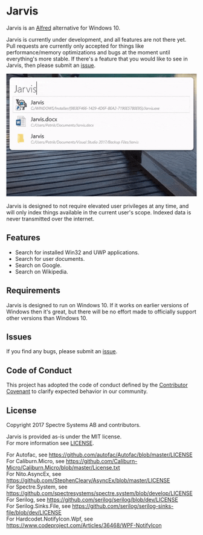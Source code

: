 # Jarvis

Jarvis is an [Alfred](https://www.alfredapp.com/) alternative for Windows 10.

Jarvis is currently under development, and all features are not there yet. Pull requests are currently only accepted for things like performance/memory optimizations and bugs at the moment until everything's more stable. If there's a feature that you would like to see in Jarvis, then please submit an [issue](https://github.com/spectresystems/jarvis/issues).

![Test](/docs/images/jarvis.gif)

Jarvis is designed to not require elevated user privileges at any time, and will only index things available in the current user's scope. Indexed data is never transmitted over the internet.

## Features

* Search for installed Win32 and UWP applications.
* Search for user documents.
* Search on Google.
* Search on Wikipedia.

## Requirements

Jarvis is designed to run on Windows 10. If it works on earlier versions of Windows then it's great, but there will be no effort made to officially support other versions than Windows 10.

## Issues

If you find any bugs, please submit an [issue](https://github.com/spectresystems/jarvis/issues).

## Code of Conduct

This project has adopted the code of conduct defined by the [Contributor Covenant](https://www.contributor-covenant.org/) to clarify expected behavior in our community.

## License

Copyright 2017 Spectre Systems AB and contributors.

Jarvis is provided as-is under the MIT license.  
For more information see [LICENSE](https://github.com/spectresystems/jarvis/blob/develop/LICENSE).

For Autofac, see https://github.com/autofac/Autofac/blob/master/LICENSE  
For Caliburn.Micro, see https://github.com/Caliburn-Micro/Caliburn.Micro/blob/master/License.txt  
For Nito.AsyncEx, see https://github.com/StephenCleary/AsyncEx/blob/master/LICENSE  
For Spectre.System, see https://github.com/spectresystems/spectre.system/blob/develop/LICENSE  
For Serilog, see https://github.com/serilog/serilog/blob/dev/LICENSE  
For Serilog.Sinks.File, see https://github.com/serilog/serilog-sinks-file/blob/dev/LICENSE  
For Hardcodet.NotifyIcon.Wpf, see https://www.codeproject.com/Articles/36468/WPF-NotifyIcon
